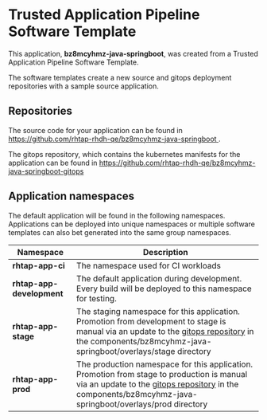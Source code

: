# Trusted Application Pipeline Software Template

This application, **bz8mcyhmz-java-springboot**, was created from a Trusted Application Pipeline Software Template.

The software templates create a new source and gitops deployment repositories with a sample source application. 

## Repositories

The source code for your application can be found in [https://github.com/rhtap-rhdh-qe/bz8mcyhmz-java-springboot ](https://github.com/rhtap-rhdh-qe/bz8mcyhmz-java-springboot ).
 
The gitops repository, which contains the kubernetes manifests for the application can be found in 
[https://github.com/rhtap-rhdh-qe/bz8mcyhmz-java-springboot-gitops ](https://github.com/rhtap-rhdh-qe/bz8mcyhmz-java-springboot-gitops ) 

## Application namespaces 

The default application will be found in the following namespaces. Applications can be deployed into unique namespaces or multiple software templates can also bet generated into the same group namespaces.  

|  Namespace   |  Description   |  
| -------- | -------- |
| **rhtap-app-ci** | The namespace used for CI workloads |
| **rhtap-app-development** | The default application during development. Every build will be deployed to this namespace for testing. |
| **rhtap-app-stage** | The staging namespace for this application. Promotion from development to stage is manual via an update to the [gitops repository](https://github.com/rhtap-rhdh-qe/bz8mcyhmz-java-springboot-gitops ) in the components/bz8mcyhmz-java-springboot/overlays/stage directory |
| **rhtap-app-prod** | The production namespace for this application. Promotion from stage to production is manual via an update to the [gitops repository](https://github.com/rhtap-rhdh-qe/bz8mcyhmz-java-springboot-gitops ) in the components/bz8mcyhmz-java-springboot/overlays/prod directory |